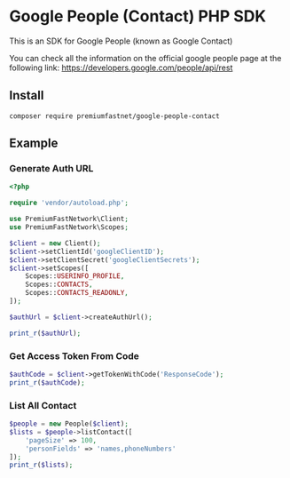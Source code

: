 # Google People (Contact) PHP SDK

This is an SDK for Google People (known as Google Contact)

You can check all the information on the official google people page at the following link: https://developers.google.com/people/api/rest

## Install

```
composer require premiumfastnet/google-people-contact
```

## Example

### Generate Auth URL

```php
<?php

require 'vendor/autoload.php';

use PremiumFastNetwork\Client;
use PremiumFastNetwork\Scopes;

$client = new Client();
$client->setClientId('googleClientID');
$client->setClientSecret('googleClientSecrets');
$client->setScopes([
    Scopes::USERINFO_PROFILE,
    Scopes::CONTACTS,
    Scopes::CONTACTS_READONLY,
]);

$authUrl = $client->createAuthUrl();

print_r($authUrl);
```

### Get Access Token From Code

```php
$authCode = $client->getTokenWithCode('ResponseCode');
print_r($authCode);
```

### List All Contact

```php
$people = new People($client);
$lists = $people->listContact([
    'pageSize' => 100,
    'personFields' => 'names,phoneNumbers'
]);
print_r($lists);
```
